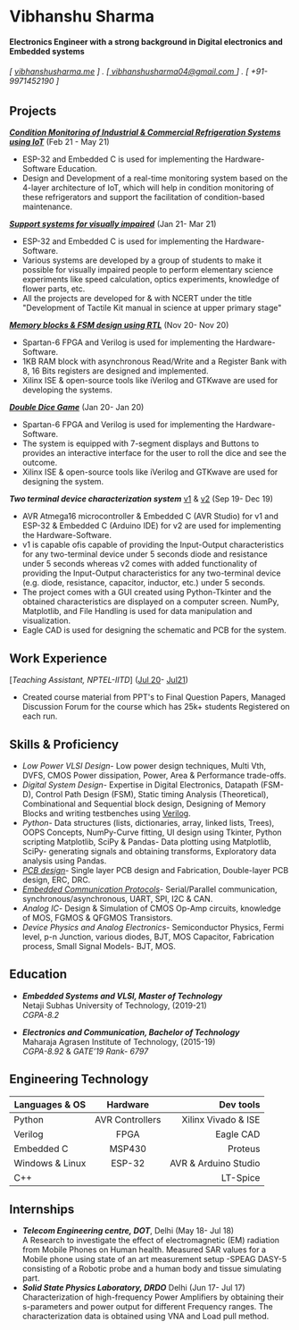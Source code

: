 Vibhanshu Sharma
======

#### Electronics Engineer with a strong background in Digital electronics and Embedded systems 
###### [ [vibhanshusharma.me](vibsaa.github.io) ] . [[ vibhanshusharma04@gmail.com ](vibhanshusharma04@gmail.com)] . [ +91-9971452190 ]

Projects
--------
**[*Condition Monitoring of Industrial & Commercial Refrigeration Systems using IoT*](https://prezi.com/view/4bmIZZe6mSGPyPI7kJwv/)** (Feb 21 - May 21)

- ESP-32 and Embedded C is used for implementing the Hardware-Software
Education.
- Design and Development of a real-time monitoring system based on the 4-layer architecture of IoT, which will help in condition monitoring of these refrigerators and support the facilitation of condition-based maintenance.

**[*Support systems for visually impaired*](https://github.com/vibsaa/vibsaa.github.io/blob/b99437c01090826877c5a50e624f96b329303d39/Images&Credentials/NCERT_Certi.jpeg)** (Jan 21- Mar 21)

- ESP-32 and Embedded C is used for implementing the Hardware-Software.
- Various systems are developed by a group of students to make it possible for visually impaired people to perform elementary science experiments like speed calculation, optics experiments, knowledge of flower parts, etc.
- All the projects are developed for & with NCERT under the title "Development of Tactile Kit manual in science at upper primary stage"

**[*Memory blocks & FSM design using RTL*](https://github.com/vibsaa/OpenSource_verilog)** (Nov 20- Nov 20)
- Spartan-6 FPGA and Verilog is used for implementing the Hardware-Software.
- 1KB RAM block with asynchronous Read/Write and a Register Bank with 8, 16 Bits registers are designed and implemented.
- Xilinx ISE & open-source tools like iVerilog and GTKwave are used for developing the systems.

**[*Double Dice Game*](https://github.com/vibsaa/OpenSource_verilog)** (Jan 20- Jan 20)
- Spartan-6 FPGA and Verilog is used for implementing the Hardware-Software.
- The system is equipped with 7-segment displays and Buttons to provides an interactive interface for the user to roll the dice and see the outcome.
- Xilinx ISE & open-source tools like iVerilog and GTKwave are used for designing the system.

**_Two terminal device characterization system_** [v1](https://github.com/vibsaa/pearning) & [v2](https://github.com/vibsaa/CURVE_TRACER_V2) (Sep 19- Dec 19)
- AVR Atmega16 microcontroller & Embedded C (AVR Studio) for v1 and ESP-32 & Embedded C (Arduino IDE) for v2 are used for implementing the Hardware-Software.
- v1 is capable ofis capable of providing the Input-Output characteristics for any two-terminal device under 5 seconds diode and resistance under 5 seconds whereas v2 comes with added functionality of providing the Input-Output characteristics for any two-terminal device (e.g. diode, resistance, capacitor, inductor, etc.) under 5 seconds. 
- The project comes with a GUI created using Python-Tkinter and the obtained characteristics are displayed on a computer screen. NumPy, Matplotlib, and File Handling is used for data manipulation and visualization.
- Eagle CAD is used for designing the schematic and PCB for the system.

Work Experience
---------------
[*Teaching Assistant, NPTEL-IITD*] ([Jul 20](https://github.com/vibsaa/vibsaa.github.io/blob/ff0b005349e6f41335d7c8cd20487f1c3887e541/Images&Credentials/NPTEL-July20.pdf)- [Jul21](https://github.com/vibsaa/vibsaa.github.io/blob/ff0b005349e6f41335d7c8cd20487f1c3887e541/Images&Credentials/NPTEL-Jan21.pdf))

- Created course material from PPT's to Final Question Papers, Managed Discussion Forum for the course which has 25k+ students Registered on each run.

Skills & Proficiency
---------------------
- *Low Power VLSI Design*- Low power design techniques, Multi Vth, DVFS, CMOS Power dissipation, Power, Area & Performance trade-offs.
- *Digital System Design*- Expertise in Digital Electronics, Datapath (FSM-D), Control Path Design (FSM), Static timing Analysis (Theoretical), Combinational and Sequential block design, Designing of Memory Blocks and writing testbenches using [Verilog](https://hdlbits.01xz.net/wiki/Special:VlgStats/1A32B85E42B70142).
- *Python*- Data structures (lists, dictionaries, array, linked lists, Trees), OOPS Concepts, NumPy-Curve fitting, UI design using Tkinter, Python scripting
Matplotlib, SciPy & Pandas- Data plotting using Matplotlib, SciPy- generating signals and obtaining transforms, Exploratory data analysis using Pandas.
- [*PCB design*](https://www.udemy.com/certificate/UC-20f2bbce-dd7b-40df-9eef-3ed496faa1e3/)- Single layer PCB design and Fabrication, Double-layer PCB design, ERC, DRC.
- [*Embedded Communication Protocols*](https://www.udemy.com/certificate/UC-d6baa40e-e3f3-4cd9-8c12-4a60e2205fba/)- Serial/Parallel communication, synchronous/asynchronous, UART, SPI, I2C & CAN.
- *Analog IC*- Design & Simulation of CMOS Op-Amp circuits, knowledge of MOS, FGMOS & QFGMOS Transistors.
- *Device Physics and Analog Electronics*- Semiconductor Physics, Fermi level, p-n Junction, various diodes, BJT, MOS Capacitor, Fabrication process, Small Signal Models- BJT, MOS.

Education
----------
- **_Embedded Systems and VLSI, Master of Technology_**  
Netaji Subhas University of Technology, (2019-21)  
*CGPA-8.2*

- **_Electronics and Communication, Bachelor of Technology_**  
Maharaja Agrasen Institute of Technology, (2015-19)  
*CGPA-8.92* & *GATE’19 Rank- 6797* 

Engineering Technology
-----------------------
| **Languages & OS** | **Hardware** | **Dev tools** |  
|-----------|:-----------:|-----------:|  
| Python | AVR Controllers | Xilinx Vivado & ISE |  
| Verilog | FPGA | Eagle CAD |
| Embedded C | MSP430 | Proteus |
| Windows & Linux | ESP-32 | AVR & Arduino Studio |
| C++ |  | LT-Spice| 

Internships
-------------
- **_Telecom Engineering centre, DOT_**, Delhi (May 18- Jul 18)  
A Research to investigate the effect of electromagnetic (EM) radiation from Mobile Phones on Human health. Measured SAR values for a Mobile phone using state of an art measurement setup -SPEAG DASY-5 consisting of a Robotic probe and a human body and tissue simulating part.
- **_Solid State Physics Laboratory, DRDO_** Delhi (Jun 17- Jul 17)  
Characterization of high-frequency Power Amplifiers by obtaining their s-parameters and power output for different Frequency ranges. The characterization data is obtained using VNA and Load pull method.
